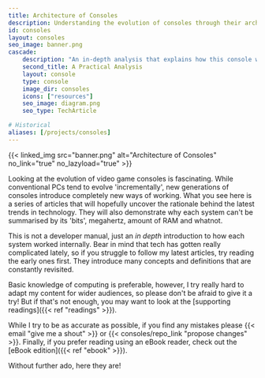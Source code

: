 ```yaml
---
title: Architecture of Consoles
description: Understanding the evolution of consoles through their architecture
id: consoles
layout: consoles
seo_image: banner.png
cascade:
    description: "An in-depth analysis that explains how this console works internally"
    second_title: A Practical Analysis
    layout: console
    type: console
    image_dir: consoles
    icons: ["resources"]
    seo_image: diagram.png
    seo_type: TechArticle

# Historical
aliases: [/projects/consoles]
---
```


{{< linked_img src="banner.png" alt="Architecture of Consoles" no_link="true" no_lazyload="true" >}}

Looking at the evolution of video game consoles is fascinating. While conventional PCs tend to evolve 'incrementally', new generations of consoles introduce completely new ways of working. What you see here is a series of articles that will hopefully uncover the rationale behind the latest trends in technology. They will also demonstrate why each system can't be summarised by its 'bits', megahertz, amount of RAM and whatnot.

This is not a developer manual, just an *in depth* introduction to how each system worked internally. Bear in mind that tech has gotten really complicated lately, so if you struggle to follow my latest articles, try reading the early ones first. They introduce many concepts and definitions that are constantly revisited.

Basic knowledge of computing is preferable, however, I try really hard to adapt my content for wider audiences, so please don't be afraid to give it a try! But if that's not enough, you may want to look at the [supporting readings]({{< ref "readings" >}}).

While I try to be as accurate as possible, if you find any mistakes please {{< email "give me a shout" >}} or {{< consoles/repo_link "propose changes" >}}. Finally, if you prefer reading using an eBook reader, check out the [eBook edition]({{< ref "ebook" >}}).

Without further ado, here they are!
